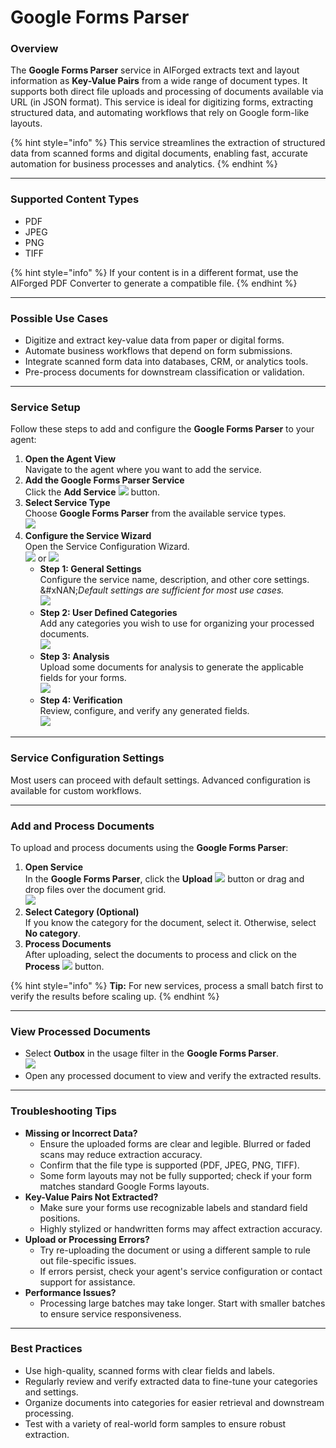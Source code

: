 # Google Forms Parser

### Overview

The **Google Forms Parser** service in AIForged extracts text and layout information as **Key-Value Pairs** from a wide range of document types. It supports both direct file uploads and processing of documents available via URL (in JSON format). This service is ideal for digitizing forms, extracting structured data, and automating workflows that rely on Google form-like layouts.

{% hint style="info" %}
This service streamlines the extraction of structured data from scanned forms and digital documents, enabling fast, accurate automation for business processes and analytics.
{% endhint %}

***

### Supported Content Types

* PDF
* JPEG
* PNG
* TIFF

{% hint style="info" %}
If your content is in a different format, use the AIForged PDF Converter to generate a compatible file.
{% endhint %}

***

### Possible Use Cases

* Digitize and extract key-value data from paper or digital forms.
* Automate business workflows that depend on form submissions.
* Integrate scanned form data into databases, CRM, or analytics tools.
* Pre-process documents for downstream classification or validation.

***

### Service Setup

Follow these steps to add and configure the **Google Forms Parser** to your agent:

1. **Open the Agent View**\
   Navigate to the agent where you want to add the service.
2. **Add the Google Forms Parser Service**\
   Click the **Add Service** ![](<../../.gitbook/assets/image (1).png>) button.
3. **Select Service Type**\
   Choose **Google Forms Parser** from the available service types.\
   ![](../../.gitbook/assets/image.png)
4. **Configure the Service Wizard**\
   Open the Service Configuration Wizard.\
   ![](<../../.gitbook/assets/image (2).png>)  or  ![](<../../.gitbook/assets/image (3).png>)
   * **Step 1: General Settings**\
     Configure the service name, description, and other core settings.\
     &#xNAN;_&#x44;efault settings are sufficient for most use cases._\
     ![](<../../.gitbook/assets/image (4).png>)
   * **Step 2: User Defined Categories**\
     Add any categories you wish to use for organizing your processed documents.\
     ![](<../../.gitbook/assets/image (5).png>)
   * **Step 3: Analysis**\
     Upload some documents for analysis to generate the applicable fields for your forms.\
     ![](<../../.gitbook/assets/image (6).png>)
   * **Step 4: Verification**\
     Review, configure, and verify any generated fields.\
     ![](<../../.gitbook/assets/image (7).png>)

***

### Service Configuration Settings

Most users can proceed with default settings. Advanced configuration is available for custom workflows.

***

### Add and Process Documents

To upload and process documents using the **Google Forms Parser**:

1. **Open Service**\
   In the **Google Forms Parser**, click the **Upload** ![](<../../.gitbook/assets/image (8).png>) button or drag and drop files over the document grid.\
   ![](<../../.gitbook/assets/image (9).png>)
2. **Select Category (Optional)**\
   If you know the category for the document, select it. Otherwise, select **No category**.
3. **Process Documents**\
   After uploading, select the documents to process and click on the **Process** ![](<../../.gitbook/assets/image (10).png>) button.

{% hint style="info" %}
**Tip:** For new services, process a small batch first to verify the results before scaling up.
{% endhint %}

***

### View Processed Documents

* Select **Outbox** in the usage filter in the **Google Forms Parser**.\
  ![](<../../.gitbook/assets/image (51).png>)
* Open any processed document to view and verify the extracted results.

***

### Troubleshooting Tips

* **Missing or Incorrect Data?**
  * Ensure the uploaded forms are clear and legible. Blurred or faded scans may reduce extraction accuracy.
  * Confirm that the file type is supported (PDF, JPEG, PNG, TIFF).
  * Some form layouts may not be fully supported; check if your form matches standard Google Forms layouts.
* **Key-Value Pairs Not Extracted?**
  * Make sure your forms use recognizable labels and standard field positions.
  * Highly stylized or handwritten forms may affect extraction accuracy.
* **Upload or Processing Errors?**
  * Try re-uploading the document or using a different sample to rule out file-specific issues.
  * If errors persist, check your agent's service configuration or contact support for assistance.
* **Performance Issues?**
  * Processing large batches may take longer. Start with smaller batches to ensure service responsiveness.

***

### Best Practices

* Use high-quality, scanned forms with clear fields and labels.
* Regularly review and verify extracted data to fine-tune your categories and settings.
* Organize documents into categories for easier retrieval and downstream processing.
* Test with a variety of real-world form samples to ensure robust extraction.
